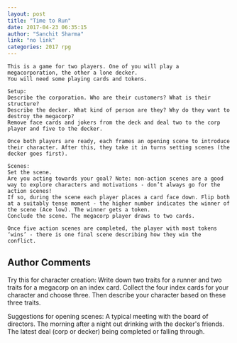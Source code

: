 ```yaml
---
layout: post
title: "Time to Run"
date: 2017-04-23 06:35:15
author: "Sanchit Sharma"
link: "no link"
categories: 2017 rpg
---
```

```
This is a game for two players. One of you will play a megacorporation, the other a lone decker.
You will need some playing cards and tokens.

Setup:
Describe the corporation. Who are their customers? What is their structure?
Describe the decker. What kind of person are they? Why do they want to destroy the megacorp?
Remove face cards and jokers from the deck and deal two to the corp player and five to the decker.

Once both players are ready, each frames an opening scene to introduce their character. After this, they take it in turns setting scenes (the decker goes first).

Scenes:
Set the scene.
Are you acting towards your goal? Note: non-action scenes are a good way to explore characters and motivations - don’t always go for the action scenes!
If so, during the scene each player places a card face down. Flip both at a suitably tense moment - the higher number indicates the winner of the scene (Ace low). The winner gets a token.
Conclude the scene. The megacorp player draws to two cards.

Once five action scenes are completed, the player with most tokens ‘wins’ - there is one final scene describing how they win the conflict.
```
## Author Comments 

Try this for character creation:
Write down two traits for a runner and two traits for a megacorp on an index card. Collect the four index cards for your character and choose three. Then describe your character based on these three traits.

Suggestions for opening scenes:
A typical meeting with the board of directors.
The morning after a night out drinking with the decker's friends.
The latest deal (corp or decker) being completed or falling through.
